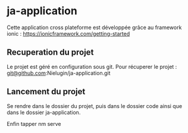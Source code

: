# ja-application

Cette application cross plateforme est développée grâce au framework ionic : https://ionicframework.com/getting-started

## Recuperation du projet

Le projet est géré en configuration sous git. Pour récuperer le projet : git@github.com:Nielugin/ja-application.git

## Lancement du projet

Se rendre dans le dossier du projet, puis dans le dossier code ainsi que dans le dossier ja-application.

Enfin tapper nm serve
